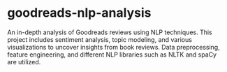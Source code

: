 # goodreads-nlp-analysis
An in-depth analysis of Goodreads reviews using NLP techniques. This project includes sentiment analysis, topic modeling, and various visualizations to uncover insights from book reviews. Data preprocessing, feature engineering, and different NLP libraries such as NLTK and spaCy are utilized.
